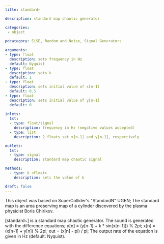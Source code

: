 ```yaml
---
title: standard~

description: standard map chaotic generator

categories:
 - object
 
pdcategory: ELSE, Random and Noise, Signal Generators

arguments:
- type: float
  description: sets frequency in Hz
  default: Nyquist
- type: float
  description: sets k
  default: 1
- type: float
  description: sets initial value of x[n-1]
  default: 0.5
- type: float
  description: sets initial value of y[n-1] 
  default: 0
  
inlets:
  1st:
  - type: float/signal
    description: frequency in Hz (negative values accepted)
  - type: list
    description: 2 floats set x[n-1] and y[n-1], respectively

outlets:
  1st:
  - type: signal
    description: standard map chaotic signal

methods:
  - type: k <float>
    description: sets the value of k

draft: false
---
```


This object was based on SuperCollider's "StandardN" UGEN;
The standard map is an area preserving map of a cylinder discovered by the plasma physicist Boris Chirikov.

[standard~] is a standard map chaotic generator. The sound is generated with the difference equations;
y[n] = (y[n-1] + k * sin(x[n-1])) % 2pi;
x[n] = (x[n-1] + y[n]) % 2pi;
out = (x[n] - pi) / pi;
The output rate of the equation is given in Hz (default: Nyquist).
